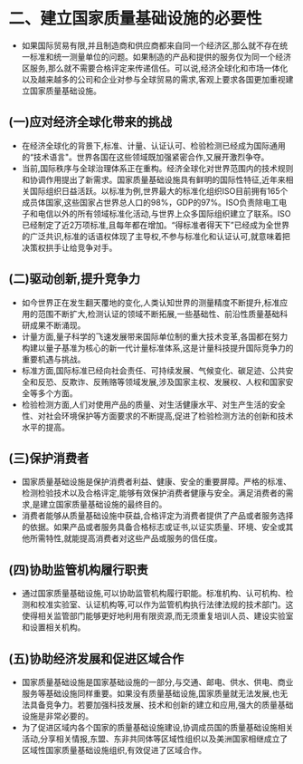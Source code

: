 # 二、建立国家质量基础设施的必要性
- 如果国际贸易有限,并且制造商和供应商都来自同一个经济区,那么就不存在统一标准和统一测量单位的问题。如果制造的产品和提供的服务仅为同一个经济区服务,那么就不需要合格评定来传递信任。可以说,经济全球化和市场一体化以及越来越多的公司和企业对参与全球贸易的需求,客观上要求各国更加重视建立国家质量基础设施。

## (一)应对经济全球化带来的挑战
- 在经济全球化的背景下,标准、计量、认证认可、检验检测已经成为国际通用的“技术语言"。世界各国在这些领域既加强紧密合作,又展开激烈争夺。
- 当前,国际秩序与全球治理体系正在重构。经济全球化对世界范围内的技术规则和协调作用提出了新需求。国家质量基础设施具有鲜明的国际性特征,近年来相关国际组织日益活跃。以标准为例,世界最大的标准化组织ISO目前拥有165个成员体国家,这些国家占世界总人口的98%，GDP的97%。ISO负责除电工电子和电信以外的所有领域标准化活动,与世界上众多国际组织建立了联系。ISO已经制定了近2万项标准,且每年都在增加。“得标准者得天下”已经成为全世界的广泛共识,标准的话语权体现了主导权,不参与标准化和认证认可,就意味着把决策权拱手让给竞争对手。


## (二)驱动创新,提升竞争力
- 如今世界正在发生翻天覆地的变化,人类认知世界的测量精度不断提升,标准应用的范围不断扩大,检测认证的领域不断拓展,一些基础性、前沿性质量基础科研成果不断涌现。
- 计量方面,量子科学的飞速发展带来国际单位制的重大技术变革,各国都在努力构建以量子基准为核心的新一代计量标准体系,这是计量科技提升国际竞争力的重要机遇与挑战。
- 标准方面,国际标准已经向社会责任、可持续发展、气候变化、碳足迹、公共安全和反恐、反欺诈、反贿赂等领域发展,涉及国家主权、发展权、人权和国家安全等多个方面。
- 检验检测方面,人们对使用产品的质量、对生活健康水平、对生产生活的安全性、对社会环境保护等方面要求的不断提高,促进了检验检测方法的创新和技术水平的提高。


## (三)保护消费者
- 国家质量基础设施是保护消费者利益、健康、安全的重要屏障。严格的标准、检测检验技术以及合格评定,能够有效保护消费者健康与安全。满足消费者的需求,是建立国家质量基础设施的最终目的。
- 消费者能够从质量基础设施中获益,合格评定为消费者提供了产品或者服务选择的依据。如果产品或者服务具备合格标志或证书,以证实质量、环境、安全或其他所需特性,就能提高消费者对这些产品或服务的信任度。


## (四)协助监管机构履行职责
- 通过国家质量基础设施,可以协助监管机构履行职能。标准机构、认可机构、检测和校准实验室、认证机构等,可以作为监管机构执行法律法规的技术部门。这使得相关监管部门能够更好地利用有限资源,而无须重复培训人员、建设实验室和设置相关机构。

## (五)协助经济发展和促进区域合作
- 国家质量基础设施是国家基础设施的一部分,与交通、邮电、供水、供电、商业服务等基础设施同样重要。如果没有质量基础设施,国家质量就无法发展,也无法具备竞争力。若要加强科技发展、技术和创新的建立和应用,强大的质量基础设施是非常必要的。
- 为了促进区域内各个国家的质量基础设施建设,协调成员国的质量基础设施相关活动,分享相关情报,东盟、东非共同体等区域性组织以及美洲国家相继成立了区域性国家质量基础设施组织,有效促进了区域合作。
